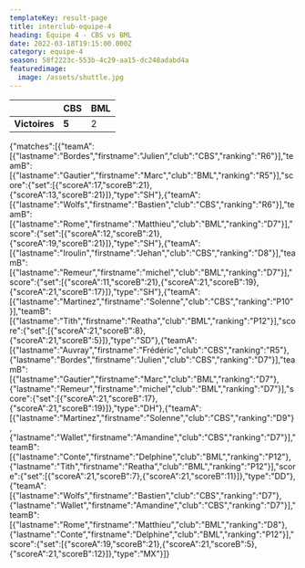 ```yaml
---
templateKey: result-page
title: interclub-equipe-4
heading: Équipe 4 - CBS vs BML
date: 2022-03-18T19:15:00.000Z
category: equipe-4
season: 58f2223c-553b-4c29-aa15-dc248adabd4a
featuredimage:
  image: /assets/shuttle.jpg
---
```

|               | CBS   | BML |
| ------------- | ----- | --- |
| **Victoires** | **5** | 2   |

<scoreboard>{"matches":[{"teamA":[{"lastname":"Bordes","firstname":"Julien","club":"CBS","ranking":"R6"}],"teamB":[{"lastname":"Gautier","firstname":"Marc","club":"BML","ranking":"R5"}],"score":{"set":[{"scoreA":17,"scoreB":21},{"scoreA":13,"scoreB":21}]},"type":"SH"},{"teamA":[{"lastname":"Wolfs","firstname":"Bastien","club":"CBS","ranking":"R6"}],"teamB":[{"lastname":"Rome","firstname":"Matthieu","club":"BML","ranking":"D7"}],"score":{"set":[{"scoreA":12,"scoreB":21},{"scoreA":19,"scoreB":21}]},"type":"SH"},{"teamA":[{"lastname":"Iroulin","firstname":"Jehan","club":"CBS","ranking":"D8"}],"teamB":[{"lastname":"Remeur","firstname":"michel","club":"BML","ranking":"D7"}],"score":{"set":[{"scoreA":11,"scoreB":21},{"scoreA":21,"scoreB":19},{"scoreA":21,"scoreB":17}]},"type":"SH"},{"teamA":[{"lastname":"Martinez","firstname":"Solenne","club":"CBS","ranking":"P10"}],"teamB":[{"lastname":"Tith","firstname":"Reatha","club":"BML","ranking":"P12"}],"score":{"set":[{"scoreA":21,"scoreB":8},{"scoreA":21,"scoreB":5}]},"type":"SD"},{"teamA":[{"lastname":"Auvray","firstname":"Frédéric","club":"CBS","ranking":"R5"},{"lastname":"Bordes","firstname":"Julien","club":"CBS","ranking":"D7"}],"teamB":[{"lastname":"Gautier","firstname":"Marc","club":"BML","ranking":"D7"},{"lastname":"Remeur","firstname":"michel","club":"BML","ranking":"D7"}],"score":{"set":[{"scoreA":21,"scoreB":17},{"scoreA":21,"scoreB":19}]},"type":"DH"},{"teamA":[{"lastname":"Martinez","firstname":"Solenne","club":"CBS","ranking":"D9"},{"lastname":"Wallet","firstname":"Amandine","club":"CBS","ranking":"D7"}],"teamB":[{"lastname":"Conte","firstname":"Delphine","club":"BML","ranking":"P12"},{"lastname":"Tith","firstname":"Reatha","club":"BML","ranking":"P12"}],"score":{"set":[{"scoreA":21,"scoreB":7},{"scoreA":21,"scoreB":11}]},"type":"DD"},{"teamA":[{"lastname":"Wolfs","firstname":"Bastien","club":"CBS","ranking":"D7"},{"lastname":"Wallet","firstname":"Amandine","club":"CBS","ranking":"D7"}],"teamB":[{"lastname":"Rome","firstname":"Matthieu","club":"BML","ranking":"D8"},{"lastname":"Conte","firstname":"Delphine","club":"BML","ranking":"P12"}],"score":{"set":[{"scoreA":19,"scoreB":21},{"scoreA":21,"scoreB":5},{"scoreA":21,"scoreB":12}]},"type":"MX"}]}</scoreboard>